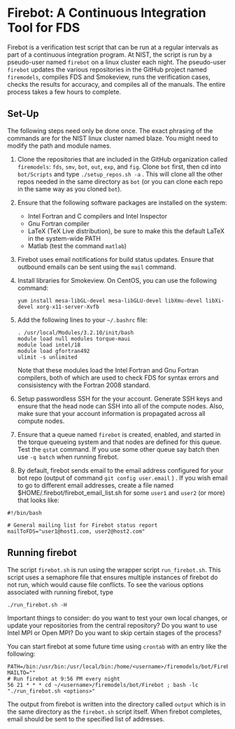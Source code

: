 # Firebot: A Continuous Integration Tool for FDS

Firebot is a verification test script that can be run at a regular intervals as part of a continuous integration program. At NIST, the script is run by a pseudo-user named `firebot` on a linux cluster each night. The pseudo-user `firebot` updates the various repositories in the GitHub project named `firemodels`, compiles FDS and Smokeview, runs the verification cases, checks the results for accuracy, and compiles all of the manuals. The entire process takes a few hours to complete.

## Set-Up

The following steps need only be done once. The exact phrasing of the commands are for the NIST linux cluster named blaze. You might need to modify the path and module names.

1. Clone the repositories that are included in the GitHub organization called `firemodels`: `fds`, `smv`, `bot`, `out`, `exp`, and `fig`. Clone `bot` first, then cd into `bot/Scripts` and type `./setup_repos.sh -a` . This will clone all the other repos needed in the same directory as `bot` (or you can clone each repo in the same way as you cloned `bot`).


2. Ensure that the following software packages are installed on the system:

    * Intel Fortran and C compilers and Intel Inspector
    * Gnu Fortran compiler
    * LaTeX (TeX Live distribution), be sure to make this the default LaTeX in the system-wide PATH
    * Matlab (test the command `matlab`)

3. Firebot uses email notifications for build status updates. Ensure that outbound emails can be sent using the `mail` command.

4. Install libraries for Smokeview. On CentOS, you can use the following command:
   ```
   yum install mesa-libGL-devel mesa-libGLU-devel libXmu-devel libXi-devel xorg-x11-server-Xvfb
   ```

5. Add the following lines to your `~/.bashrc` file:
    ```
    . /usr/local/Modules/3.2.10/init/bash
    module load null modules torque-maui
    module load intel/18
    module load gfortran492
    ulimit -s unlimited
    ```
    Note that these modules load the Intel Fortran and Gnu Fortran compilers, both of which are used to check FDS for syntax errors and consisistency with the Fortran 2008 standard.
    
6. Setup passwordless SSH for the your account. Generate SSH keys and ensure that the head node can SSH into all of the compute nodes. Also, make sure that your account information is propagated across all compute nodes.

7. Ensure that a queue named `firebot` is created, enabled, and started in the torque queueing system and that nodes are defined for this queue. Test the `qstat` command.  If you use some other queue say batch then use `-q batch` when running firebot.

8. By default, firebot sends email to the email address configured for your bot repo (output of command `git config user.email` ) .  If you wish email to go to different email addresses, create a file named $HOME/.firebot/firebot_email_list.sh for some `user1` and `user2` (or more) that looks like:

```
#!/bin/bash

# General mailing list for Firebot status report
mailToFDS="user1@host1.com, user2@host2.com"
```

## Running firebot

The script `firebot.sh` is run using the wrapper script `run_firebot.sh`. This script uses a semaphore file that ensures multiple instances of firebot do not run, which would cause file conflicts. To see the various options associated with running firebot, type
```
./run_firebot.sh -H
```
Important things to consider: do you want to test your own local changes, or update your repositories from the central repository? Do you want to use Intel MPI or Open MPI? Do you want to skip certain stages of the process?

You can start firebot at some future time using `crontab` with an entry like the following:
```
PATH=/bin:/usr/bin:/usr/local/bin:/home/<username>/firemodels/bot/Firebot:$PATH
MAILTO=""
# Run firebot at 9:56 PM every night
56 21 * * * cd ~/<username>/firemodels/bot/Firebot ; bash -lc "./run_firebot.sh <options>"
```
The output from firebot is written into the directory called `output` which is in the same directory as the `firebot.sh` script itself. When firebot completes, email should be sent to the specified list of addresses.
